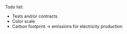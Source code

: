 Todo list:

- Tests and/or contracts
- Color scale
- Carbon footprint -> emissions for electricity production
